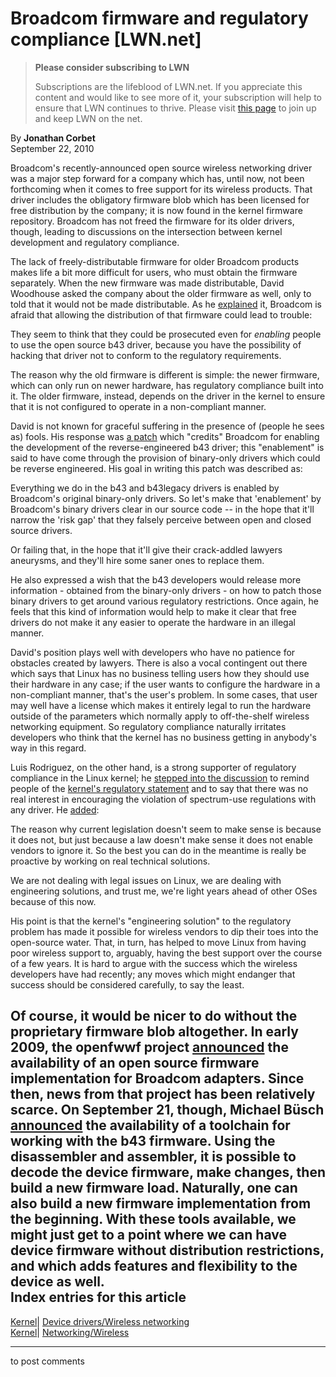# Broadcom firmware and regulatory compliance [LWN.net]

> **Please consider subscribing to LWN**
> 
> Subscriptions are the lifeblood of LWN.net. If you appreciate this content and would like to see more of it, your subscription will help to ensure that LWN continues to thrive. Please visit [this page](/Promo/nst-nag1/subscribe) to join up and keep LWN on the net. 

By **Jonathan Corbet**  
September 22, 2010 

Broadcom's recently-announced open source wireless networking driver was a major step forward for a company which has, until now, not been forthcoming when it comes to free support for its wireless products. That driver includes the obligatory firmware blob which has been licensed for free distribution by the company; it is now found in the kernel firmware repository. Broadcom has not freed the firmware for its older drivers, though, leading to discussions on the intersection between kernel development and regulatory compliance. 

The lack of freely-distributable firmware for older Broadcom products makes life a bit more difficult for users, who must obtain the firmware separately. When the new firmware was made distributable, David Woodhouse asked the company about the older firmware as well, only to told that it would not be made distributable. As he [explained](http://lwn.net/Articles/405376/) it, Broadcom is afraid that allowing the distribution of that firmware could lead to trouble: 

They seem to think that they could be prosecuted even for *enabling* people to use the open source b43 driver, because you have the possibility of hacking that driver not to conform to the regulatory requirements. 

The reason why the old firmware is different is simple: the newer firmware, which can only run on newer hardware, has regulatory compliance built into it. The older firmware, instead, depends on the driver in the kernel to ensure that it is not configured to operate in a non-compliant manner. 

David is not known for graceful suffering in the presence of (people he sees as) fools. His response was [a patch](/Articles/406493/) which "credits" Broadcom for enabling the development of the reverse-engineered b43 driver; this "enablement" is said to have come through the provision of binary-only drivers which could be reverse engineered. His goal in writing this patch was described as: 

Everything we do in the b43 and b43legacy drivers is enabled by Broadcom's original binary-only drivers. So let's make that 'enablement' by Broadcom's binary drivers clear in our source code -- in the hope that it'll narrow the 'risk gap' that they falsely perceive between open and closed source drivers. 

Or failing that, in the hope that it'll give their crack-addled lawyers aneurysms, and they'll hire some saner ones to replace them. 

He also expressed a wish that the b43 developers would release more information - obtained from the binary-only drivers - on how to patch those binary drivers to get around various regulatory restrictions. Once again, he feels that this kind of information would help to make it clear that free drivers do not make it any easier to operate the hardware in an illegal manner. 

David's position plays well with developers who have no patience for obstacles created by lawyers. There is also a vocal contingent out there which says that Linux has no business telling users how they should use their hardware in any case; if the user wants to configure the hardware in a non-compliant manner, that's the user's problem. In some cases, that user may well have a license which makes it entirely legal to run the hardware outside of the parameters which normally apply to off-the-shelf wireless networking equipment. So regulatory compliance naturally irritates developers who think that the kernel has no business getting in anybody's way in this regard. 

Luis Rodriguez, on the other hand, is a strong supporter of regulatory compliance in the Linux kernel; he [stepped into the discussion](/Articles/406494/) to remind people of the [kernel's regulatory statement](http://wireless.kernel.org/en/developers/Regulatory/statement) and to say that there was no real interest in encouraging the violation of spectrum-use regulations with any driver. He [added](/Articles/406495/): 

The reason why current legislation doesn't seem to make sense is because it does not, but just because a law doesn't make sense it does not enable vendors to ignore it. So the best you can do in the meantime is really be proactive by working on real technical solutions. 

We are not dealing with legal issues on Linux, we are dealing with engineering solutions, and trust me, we're light years ahead of other OSes because of this now. 

His point is that the kernel's "engineering solution" to the regulatory problem has made it possible for wireless vendors to dip their toes into the open-source water. That, in turn, has helped to move Linux from having poor wireless support to, arguably, having the best support over the course of a few years. It is hard to argue with the success which the wireless developers have had recently; any moves which might endanger that success should be considered carefully, to say the least. 

Of course, it would be nicer to do without the proprietary firmware blob altogether. In early 2009, the openfwwf project [announced](http://lwn.net/Articles/314313/) the availability of an open source firmware implementation for Broadcom adapters. Since then, news from that project has been relatively scarce. On September 21, though, Michael Büsch [announced](http://lwn.net/Articles/406379/) the availability of a toolchain for working with the b43 firmware. Using the disassembler and assembler, it is possible to decode the device firmware, make changes, then build a new firmware load. Naturally, one can also build a new firmware implementation from the beginning. With these tools available, we might just get to a point where we can have device firmware without distribution restrictions, and which adds features and flexibility to the device as well.  
Index entries for this article  
---  
[Kernel](/Kernel/Index)| [Device drivers/Wireless networking](/Kernel/Index#Device_drivers-Wireless_networking)  
[Kernel](/Kernel/Index)| [Networking/Wireless](/Kernel/Index#Networking-Wireless)  
  


* * *

to post comments 
